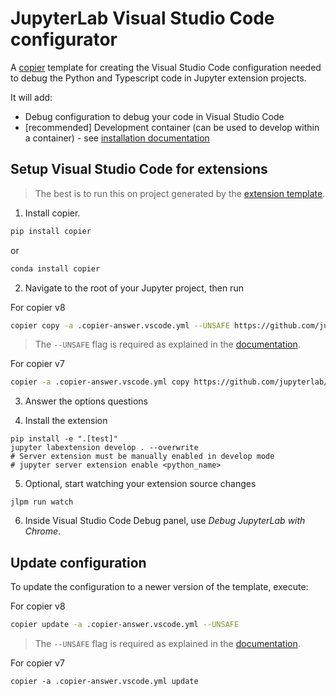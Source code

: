 # JupyterLab Visual Studio Code configurator

A [copier](https://copier.readthedocs.io/en/stable/) template for creating
the Visual Studio Code configuration needed to debug the Python and Typescript
code in Jupyter extension projects.

It will add:

- Debug configuration to debug your code in Visual Studio Code
- [recommended] Development container (can be used to develop within a container) - see [installation documentation](https://code.visualstudio.com/docs/devcontainers/containers#_installation)

## Setup Visual Studio Code for extensions

> The best is to run this on project generated by the [extension template](https://github.com/jupyterlab/extension-template).

1. Install copier.

```bash
pip install copier
```

or 

```bash
conda install copier
```

2. Navigate to the root of your Jupyter project, then run

For copier v8

```bash
copier copy -a .copier-answer.vscode.yml --UNSAFE https://github.com/jupyterlab/vscode-config-template .
```

> The `--UNSAFE` flag is required as explained in the [documentation](https://copier.readthedocs.io/en/stable/configuring/#unsafe).

For copier v7

```bash
copier -a .copier-answer.vscode.yml copy https://github.com/jupyterlab/vscode-config-template .
```

3. Answer the options questions

4. Install the extension

```shell
pip install -e ".[test]"
jupyter labextension develop . --overwrite
# Server extension must be manually enabled in develop mode
# jupyter server extension enable <python_name>
```

5. Optional, start watching your extension source changes

```shell
jlpm run watch
```

6. Inside Visual Studio Code Debug panel, use _Debug JupyterLab with Chrome_.

## Update configuration

To update the configuration to a newer version of the template, execute:

For copier v8

```bash
copier update -a .copier-answer.vscode.yml --UNSAFE
```

> The `--UNSAFE` flag is required as explained in the [documentation](https://copier.readthedocs.io/en/stable/configuring/#unsafe).

For copier v7

```shell
copier -a .copier-answer.vscode.yml update
```
